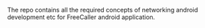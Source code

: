 The repo contains all the required concepts of networking android development etc for FreeCaller android application.